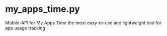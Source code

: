 # my_apps_time.py
Mobile-API for My Apps Time the most easy-to-use and lightweight tool for app usage tracking
